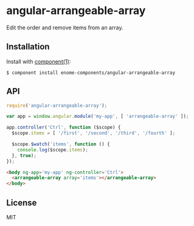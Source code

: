 
# angular-arrangeable-array

  Edit the order and remove items from an array.

## Installation

  Install with [component(1)](http://component.io):

    $ component install enome-components/angular-arrangeable-array

## API

```js
require('angular-arrangeable-array');

var app = window.angular.module('my-app', [ 'arrangeable-array' ]);

app.controller('Ctrl', function ($scope) {
  $scope.items = [ '/first', '/second', '/third', '/fourth' ];

  $scope.$watch('items', function () {
    console.log($scope.items);
  }, true);
});
```

```html
<body ng-app='my-app' ng-controller='Ctrl'>
  <arrangeable-array array='items'></arrangeable-array>
</body>
```

## License

  MIT
